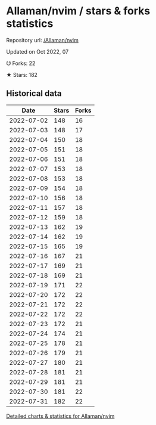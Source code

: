 # Allaman/nvim / stars & forks statistics

Repository url: [/Allaman/nvim](https://github.com/Allaman/nvim)

Updated on Oct 2022, 07

☋ Forks: 22

★ Stars: 182

## Historical data
| Date | Stars | Forks |
|------|-------|-------|
| 2022-07-02 | 148 | 16 | 
| 2022-07-03 | 148 | 17 | 
| 2022-07-04 | 150 | 18 | 
| 2022-07-05 | 151 | 18 | 
| 2022-07-06 | 151 | 18 | 
| 2022-07-07 | 153 | 18 | 
| 2022-07-08 | 153 | 18 | 
| 2022-07-09 | 154 | 18 | 
| 2022-07-10 | 156 | 18 | 
| 2022-07-11 | 157 | 18 | 
| 2022-07-12 | 159 | 18 | 
| 2022-07-13 | 162 | 19 | 
| 2022-07-14 | 162 | 19 | 
| 2022-07-15 | 165 | 19 | 
| 2022-07-16 | 167 | 21 | 
| 2022-07-17 | 169 | 21 | 
| 2022-07-18 | 169 | 21 | 
| 2022-07-19 | 171 | 22 | 
| 2022-07-20 | 172 | 22 | 
| 2022-07-21 | 172 | 22 | 
| 2022-07-22 | 172 | 22 | 
| 2022-07-23 | 172 | 21 | 
| 2022-07-24 | 174 | 21 | 
| 2022-07-25 | 178 | 21 | 
| 2022-07-26 | 179 | 21 | 
| 2022-07-27 | 180 | 21 | 
| 2022-07-28 | 181 | 21 | 
| 2022-07-29 | 181 | 21 | 
| 2022-07-30 | 181 | 22 | 
| 2022-07-31 | 182 | 22 | 


[Detailed charts & statistics for Allaman/nvim](https://reviewgithub.com/rep/Allaman/nvim)
